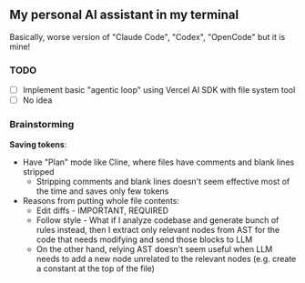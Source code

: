 ## My personal AI assistant in my terminal

Basically, worse version of "Claude Code", "Codex", "OpenCode" but it is mine!

### TODO

- [ ] Implement basic "agentic loop" using Vercel AI SDK with file system tool
- [ ] No idea

### Brainstorming

**Saving tokens**:

- Have "Plan" mode like Cline, where files have comments and blank lines stripped
  - Stripping comments and blank lines doesn't seem effective most of the time and saves only few tokens
- Reasons from putting whole file contents:
  - Edit diffs - IMPORTANT, REQUIRED
  - Follow style - What if I analyze codebase and generate bunch of rules instead,
    then I extract only relevant nodes from AST for the code that needs modifying and send those blocks to LLM
  - On the other hand, relying AST doesn't seem useful when LLM needs to add a new node unrelated to the relevant nodes (e.g. create a constant at the top of the file)
